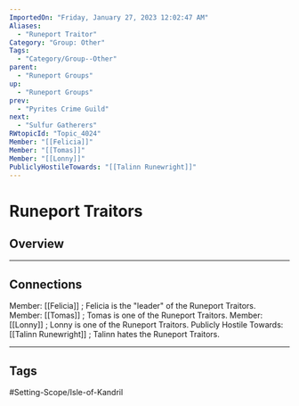```yaml
---
ImportedOn: "Friday, January 27, 2023 12:02:47 AM"
Aliases:
  - "Runeport Traitor"
Category: "Group: Other"
Tags:
  - "Category/Group--Other"
parent:
  - "Runeport Groups"
up:
  - "Runeport Groups"
prev:
  - "Pyrites Crime Guild"
next:
  - "Sulfur Gatherers"
RWtopicId: "Topic_4024"
Member: "[[Felicia]]"
Member: "[[Tomas]]"
Member: "[[Lonny]]"
PubliclyHostileTowards: "[[Talinn Runewright]]"
---
```

# Runeport Traitors
## Overview
---
## Connections
Member: [[Felicia]] ; Felicia is the "leader" of the Runeport Traitors.
Member: [[Tomas]] ; Tomas is one of the Runeport Traitors.
Member: [[Lonny]] ; Lonny is one of the Runeport Traitors.
Publicly Hostile Towards: [[Talinn Runewright]] ; Talinn hates the Runeport Traitors.


---
## Tags
#Setting-Scope/Isle-of-Kandril

